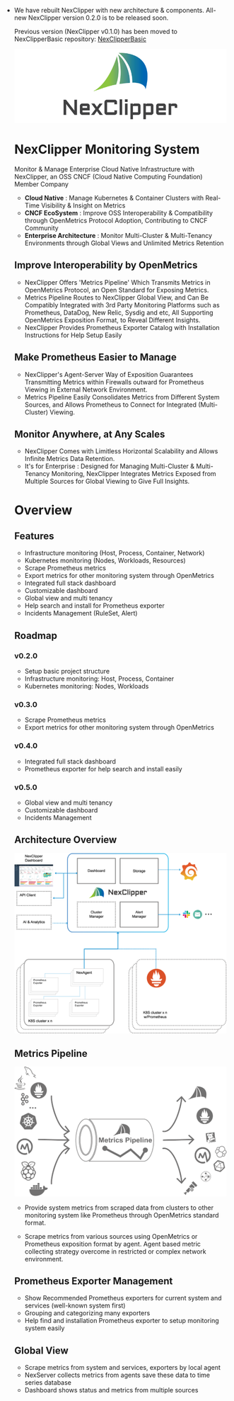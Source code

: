 * We have rebuilt NexClipper with new architecture & components. All-new NexClipper version 0.2.0 is to be released soon.

  Previous version (NexClipper v0.1.0) has been moved to NexClipperBasic repository: [NexClipperBasic](https://github.com/NexClipper/NexClipperBasic)

  

  ![img](./docs/img/logo1_wide.png)

  # NexClipper Monitoring System

  Monitor & Manage Enterprise Cloud Native Infrastructure with NexClipper, an OSS CNCF (Cloud Native Computing Foundation) Member Company

  - **Cloud Native** : Manage Kubernetes & Container Clusters with Real-Time Visibility & Insight on Metrics
  - **CNCF EcoSystem** : Improve OSS Interoperability & Compatibility through OpenMetrics Protocol Adoption, Contributing to CNCF Community
  - **Enterprise Architecture** : Monitor Multi-Cluster & Multi-Tenancy Environments through Global Views and Unlimited Metrics Retention

  

  ## Improve Interoperability by OpenMetrics

  - NexClipper Offers 'Metrics Pipeline' Which Transmits Metrics in OpenMetrics Protocol, an Open Standard for Exposing Metrics.
  - Metrics Pipeline Routes to NexClipper Global View, and Can Be Compatibly Integrated with 3rd Party Monitoring Platforms such as Prometheus, DataDog, New Relic, Sysdig and etc, All Supporting OpenMetrics Exposition Format, to Reveal Different Insights.
  - NexClipper Provides Prometheus Exporter Catalog with Installation Instructions for Help Setup Easily

  

  ## Make Prometheus Easier to Manage

  - NexClipper's Agent-Server Way of Exposition Guarantees Transmitting Metrics within Firewalls outward for Prometheus Viewing in External Network Environment.
  - Metrics Pipeline Easily Consolidates Metrics from Different System Sources, and Allows Prometheus to Connect for Integrated (Multi-Cluster) Viewing.

  

  ## Monitor Anywhere, at Any Scales

  - NexClipper Comes with Limitless Horizontal Scalability and Allows Infinite Metrics Data Retention.
  - It's for Enterprise : Designed for Managing Multi-Cluster & Multi-Tenancy Monitoring, NexClipper Integrates Metrics Exposed from Multiple Sources for Global Viewing to Give Full Insights.

  

  # Overview

  ## Features

  - Infrastructure monitoring (Host, Process, Container, Network)
  - Kubernetes monitoring (Nodes, Workloads, Resources)
  - Scrape Prometheus metrics
  - Export metrics for other monitoring system through OpenMetrics
  - Integrated full stack dashboard
  - Customizable dashboard
  - Global view and multi tenancy
  - Help search and install for Prometheus exporter 
  - Incidents Management (RuleSet, Alert)

  

  ## Roadmap

  ### v0.2.0

  - Setup basic project structure
  - Infrastructure monitoring: Host, Process, Container
  - Kubernetes monitoring: Nodes, Workloads

  ### v0.3.0

  - Scrape Prometheus metrics
  - Export metrics for other monitoring system through OpenMetrics

  ### v0.4.0

  - Integrated full stack dashboard
  - Prometheus exporter for help search and install easily

  ### v0.5.0

  - Global view and multi tenancy
  - Customizable dashboard
  - Incidents Management

  

  ## Architecture Overview

  ![architecture-overview.png](./docs/img/architecture-overview.png)

  

  ## Metrics Pipeline

  ![metrics-pipeline.png](./docs/img/metrics-pipeline.png)

  - Provide system metrics from scraped data from clusters to other monitoring system like Prometheus through OpenMetrics standard format.

  - Scrape metrics from various sources using OpenMetrics or Prometheus exposition format by agent. Agent based metric collecting strategy overcome in restricted or complex network environment.

  

  ## Prometheus Exporter Management

  - Show Recommended Prometheus exporters for current system and services (well-known system first)
  - Grouping and categorizing many exporters
  - Help find and installation Prometheus exporter to setup monitoring system easily

  

  ## Global View

  - Scrape metrics from system and services, exporters by local agent
  - NexServer collects metrics from agents save these data to time series database
  - Dashboard shows status and metrics from multiple sources